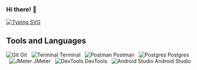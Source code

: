 ### Hi there! 👋

<a href="https://git.io/typing-svg"><img src="https://readme-typing-svg.demolab.com?font=Fira+Code&pause=1000&random=false&width=950&lines=My+name+is+Anzhelika.+I+am+Software+QA+engineer+with+4+years+of+experience+." alt="Typing SVG" /></a>

## Tools and Languages

![Git](https://img.icons8.com/color/48/000000/git.png) Git &nbsp; 
![Terminal](https://img.icons8.com/color/48/000000/terminal.png) Terminal &nbsp; 
![Postman](https://img.icons8.com/color/48/000000/postman-api.png) Postman &nbsp; 
![Postgres](https://img.icons8.com/color/48/000000/postgresql.png) Postgres &nbsp; 
![JMeter](https://img.icons8.com/color/48/000000/jmeter.png) JMeter &nbsp; 
![DevTools](https://img.icons8.com/color/48/000000/dev-tools.png) DevTools &nbsp; 
![Android Studio](https://img.icons8.com/color/48/000000/android-studio.png) Android Studio





